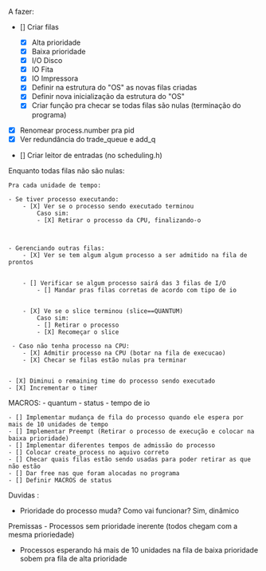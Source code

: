 A fazer:

- [] Criar filas

  - [x] Alta prioridade
  - [x] Baixa prioridade
  - [x] I/O Disco
  - [x] IO Fita
  - [x] IO Impressora
  - [x] Definir na estrutura do "OS" as novas filas criadas
  - [x] Definir nova inicialização da estrutura do "OS"
  - [X] Criar função pra checar se todas filas são nulas (terminação do programa)

- [x] Renomear process.number pra pid
- [x] Ver redundância do trade_queue e add_q
- [] Criar leitor de entradas (no scheduling.h)

Enquanto todas filas não são nulas:

    Pra cada unidade de tempo:

    - Se tiver processo executando:
        - [X] Ver se o processo sendo executado terminou
            Caso sim:
            - [X] Retirar o processo da CPU, finalizando-o



    - Gerenciando outras filas:
        - [X] Ver se tem algum algum processo a ser admitido na fila de prontos


        - [] Verificar se algum processo sairá das 3 filas de I/O
            - [] Mandar pras filas corretas de acordo com tipo de io


        - [X] Ve se o slice terminou (slice==QUANTUM)
            Caso sim:
            - [] Retirar o processo
            - [X] Recomeçar o slice

     - Caso não tenha processo na CPU:
        - [X] Admitir processo na CPU (botar na fila de execucao)
        - [X] Checar se filas estão nulas pra terminar


    - [X] Diminui o remaining time do processo sendo executado
    - [X] Incrementar o timer

MACROS: - quantum - status - tempo de io

    - [] Implementar mudança de fila do processo quando ele espera por mais de 10 unidades de tempo
    - [] Implementar Preempt (Retirar o processo de execução e colocar na baixa prioridade)
    - [] Implementar diferentes tempos de admissão do processo
    - [] Colocar create_process no aquivo correto
    - [] Checar quais filas estão sendo usadas para poder retirar as que não estão
    - [] Dar free nas que foram alocadas no programa
    - [] Definir MACROS de status
Duvidas :

- Prioridade do processo muda? Como vai funcionar? Sim, dinâmico

Premissas - Processos sem prioridade inerente (todos chegam com a mesma prioriedade) 
- Processos esperando há mais de 10 unidades na fila de baixa prioridade sobem pra fila de alta prioridade

